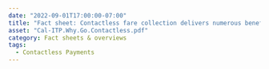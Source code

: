 ```yaml
---
date: "2022-09-01T17:00:00-07:00"
title: "Fact sheet: Contactless fare collection delivers numerous benefits to both transit providers and riders"
asset: "Cal-ITP.Why.Go.Contactless.pdf"
category: Fact sheets & overviews
tags:
  - Contactless Payments
---
```

